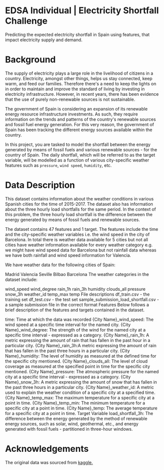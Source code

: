 # EDSA Individual | Electricity Shortfall Challenge
Predicting the expected electricity shortfall in Spain using features, that impact electricity supply and demand.


# Background
The supply of electricity plays a large role in the livelihood of citizens in a country. Electricity, amongst other things, helps us stay connected, keep warm, and feed our families. Therefore there's a need to keep the lights on in order to maintain and improve the standard of living by investing in electricity infrastructure. However, in recent years, there has been evidence that the use of purely non-renewable sources is not sustainable.

The government of Spain is considering an expansion of its renewable energy resource infrastructure investments. As such, they require information on the trends and patterns of the country's renewable sources and fossil fuel energy generation. For this very reason, the government of Spain has been tracking the different energy sources available within the country.

In this project, you are tasked to model the shortfall between the energy generated by means of fossil fuels and various renewable sources - for the country of Spain. The daily shortfall, which will be referred to as the target variable, will be modelled as a function of various city-specific weather features such as `pressure`, `wind speed`, `humidity`, etc.

# Data Description
This dataset contains information about the weather conditions in various Spanish cities for the time of 2015-2017. The dataset also has information about the three hourly load shortfalls for the same period. In the context of this problem, the three hourly load shortfall is the difference between the energy generated by means of fossil fuels and renewable sources.

The dataset contains 47 features and 1 target. The features include the time and the city-specific weather variables i.e. the wind speed in the city of Barcelona. In total there is weather data available for 5 cities but not all cities have weather information available for every weather category e.g. we might have wind speed data for Barcelona but not rainfall data whereas we have both rainfall and wind speed information for Valencia.

We have weather data for the following cities of Spain:

Madrid
Valencia
Seville
Bilbao
Barcelona
The weather categories in the dataset include:

wind_speed
wind_degree
rain_1h
rain_3h
humidity
clouds_all
pressure
snow_3h
weather_id
temp_max
temp
File descriptions
df_train.csv - the training set
df_test.csv - the test set
sample_submission_load_shortfall.csv - a sample submission file in the correct format
Features
Below follows a brief description of the features and targets contained in the dataset.

time: Time at which the data was recorded
{City Name}_wind_speed: The wind speed at a specific time interval for the named city.
{City Name}_wind_degree: The strength of the wind for the named city at a specific time interval - expressed as a category.
{City Name}_rain_1h: A metric expressing the amount of rain that has fallen in the past hour in a particular city.
{City Name}_rain_3h:A metric expressing the amount of rain that has fallen in the past three hours in a particular city.
{City Name}_humidity: The level of humidity as measured at the defined time for the specific city mentioned.
{City Name}_clouds_all: The level of cloud coverage as measured at the specified point in time for the specific city mentioned.
{City Name}_pressure: The atmospheric pressure for the named city at a specific time interval - expressed as a category.
{City Name}_snow_3h: A metric expressing the amount of snow that has fallen in the past three hours in a particular city.
{City Name}_weather_id: A metric used to explain the weather condition of a specific city at a specified time.
{City Name}_temp_max: The maximum temperature for a specific city at a point in time.
{City Name}_temp_min: The minimum temperature for a specific city at a point in time.
{City Name}_temp: The average temperature for a specific city at a point in time.
Target Variable
load_shortfall_3h: The difference between the energy generated by the method of renewable energy sources, such as solar, wind, geothermal, etc., and energy generated with fossil fuels - partitioned in three-hour windows.

# Acknowledgements

The original data was sourced from [kaggle.](https://www.kaggle.com/competitions/edsa-individual-electricity-shortfall-challenge/overview)
